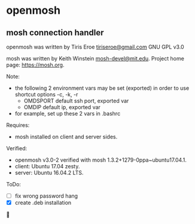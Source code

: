 # openmosh
## mosh connection handler

openmosh was written by Tiris Eroe tiriseroe@gmail.com GNU GPL v3.0

mosh was written by Keith Winstein mosh-devel@mit.edu. Project home page: https://mosh.org.

Note:
  * the following 2 environment vars may be set (exported) in order to use shortcut options -c, -k, -r
	  * OMDSPORT    default ssh port, exported var
	  * OMDIP       default ip, exported var
  * for example, set up these 2 vars in .bashrc
    
Requires: 
  * mosh installed on client and server sides.
  
Verified:
  * openmosh v3.0-2 verified with mosh 1.3.2+1279-0ppa~ubuntu17.04.1.
  * client: Ubuntu 17.04 zesty.
  * server: Ubuntu 16.04.2 LTS.

ToDo: 
  - [ ] fix wrong password hang 
  - [X] create .deb installation

:koala:

